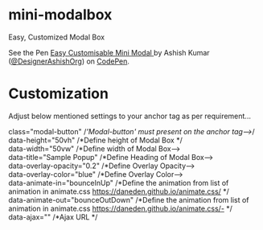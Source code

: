 # mini-modalbox
Easy, Customized Modal Box

<p data-height="500" data-theme-id="dark" data-slug-hash="bBOejQ" data-default-tab="js,result" data-user="DesignerAshishOrg" data-embed-version="2" data-pen-title="Easy Customisable Mini Modal " class="codepen">See the Pen <a href="http://codepen.io/DesignerAshishOrg/pen/bBOejQ/">Easy Customisable Mini Modal </a> by Ashish Kumar (<a href="http://codepen.io/DesignerAshishOrg">@DesignerAshishOrg</a>) on <a href="http://codepen.io">CodePen</a>.</p>
<script async src="https://production-assets.codepen.io/assets/embed/ei.js"></script>


# Customization
Adjust below mentioned settings to your anchor tag as per requirement...

class="modal-button"                  /*'Modal-button' must present on the anchor tag-->*/ <br>
data-height="50vh"                    /*Define height of Modal Box */ <br>
data-width="50vw"                     /*Define width of Modal Box-->  <br>
data-title="Sample Popup"             /*Define Heading of Modal Box--> <br>
data-overlay-opacity="0.2"            /*Define Overlay Opacity--><br>
data-overlay-color="blue"             /*Define Overlay Color--><br>
data-animate-in="bounceInUp"          /*Define the animation from list of animation in animate.css https://daneden.github.io/animate.css/ */ <br>
data-animate-out="bounceOutDown"      /*Define the animation from list of animation in animate.css https://daneden.github.io/animate.css/- */ <br>
data-ajax=""                          /*Ajax URL */ <br>
